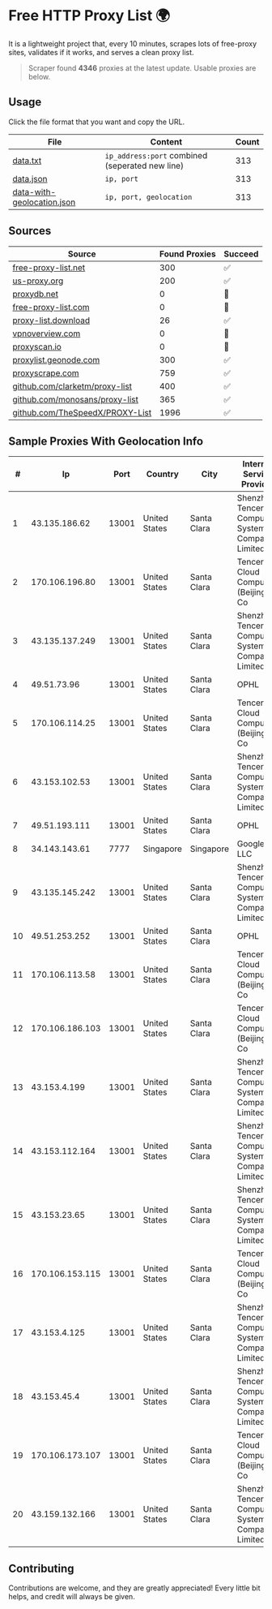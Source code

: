 
# Free HTTP Proxy List 🌍

It is a lightweight project that, every 10 minutes, scrapes lots of free-proxy sites, validates if it works, and serves a clean proxy list.


> Scraper found **4346** proxies at the latest update. Usable proxies are below.

## Usage

Click the file format that you want and copy the URL.


|File|Content|Count|
|----|-------|-----|
|[data.txt](https://raw.githubusercontent.com/themiralay/Proxy-List-World/master/data.txt)|`ip_address:port` combined (seperated new line)|313|
|[data.json](https://raw.githubusercontent.com/themiralay/Proxy-List-World/master/data.json)|`ip, port`|313|
|[data-with-geolocation.json](https://raw.githubusercontent.com/themiralay/Proxy-List-World/master/data-with-geolocation.json)|`ip, port, geolocation`|313|

## Sources

|Source|Found Proxies|Succeed|
|------|-------------|-------|
|[free-proxy-list.net](https://free-proxy-list.net)|300|✅|
|[us-proxy.org](https://www.us-proxy.org)|200|✅|
|[proxydb.net](http://proxydb.net)|0|🚫|
|[free-proxy-list.com](https://free-proxy-list.com/?page=&port=&type%5B%5D=http&type%5B%5D=https&up_time=0&search=Search)|0|🚫|
|[proxy-list.download](https://www.proxy-list.download/HTTP)|26|✅|
|[vpnoverview.com](https://vpnoverview.com/privacy/anonymous-browsing/free-proxy-servers)|0|🚫|
|[proxyscan.io](https://www.proxyscan.io)|0|🚫|
|[proxylist.geonode.com](https://proxylist.geonode.com/api/proxy-list?limit=300&page=1&sort_by=lastChecked&sort_type=desc&protocols=http,https)|300|✅|
|[proxyscrape.com](https://api.proxyscrape.com/v2/?request=displayproxies&protocol=http&timeout=10000&country=all&ssl=all&anonymity=all)|759|✅|
|[github.com/clarketm/proxy-list](https://raw.githubusercontent.com/clarketm/proxy-list/master/proxy-list-raw.txt)|400|✅|
|[github.com/monosans/proxy-list](https://raw.githubusercontent.com/monosans/proxy-list/main/proxies/http.txt)|365|✅|
|[github.com/TheSpeedX/PROXY-List](https://raw.githubusercontent.com/TheSpeedX/PROXY-List/master/http.txt)|1996|✅|


## Sample Proxies With Geolocation Info

|#|Ip|Port|Country|City|Internet Service Provider|
|-|--|----|-------|----|-------------------------|
|1|43.135.186.62|13001|United States|Santa Clara|Shenzhen Tencent Computer Systems Company Limited|
|2|170.106.196.80|13001|United States|Santa Clara|Tencent Cloud Computing (Beijing) Co|
|3|43.135.137.249|13001|United States|Santa Clara|Shenzhen Tencent Computer Systems Company Limited|
|4|49.51.73.96|13001|United States|Santa Clara|OPHL|
|5|170.106.114.25|13001|United States|Santa Clara|Tencent Cloud Computing (Beijing) Co|
|6|43.153.102.53|13001|United States|Santa Clara|Shenzhen Tencent Computer Systems Company Limited|
|7|49.51.193.111|13001|United States|Santa Clara|OPHL|
|8|34.143.143.61|7777|Singapore|Singapore|Google LLC|
|9|43.135.145.242|13001|United States|Santa Clara|Shenzhen Tencent Computer Systems Company Limited|
|10|49.51.253.252|13001|United States|Santa Clara|OPHL|
|11|170.106.113.58|13001|United States|Santa Clara|Tencent Cloud Computing (Beijing) Co|
|12|170.106.186.103|13001|United States|Santa Clara|Tencent Cloud Computing (Beijing) Co|
|13|43.153.4.199|13001|United States|Santa Clara|Shenzhen Tencent Computer Systems Company Limited|
|14|43.153.112.164|13001|United States|Santa Clara|Shenzhen Tencent Computer Systems Company Limited|
|15|43.153.23.65|13001|United States|Santa Clara|Shenzhen Tencent Computer Systems Company Limited|
|16|170.106.153.115|13001|United States|Santa Clara|Tencent Cloud Computing (Beijing) Co|
|17|43.153.4.125|13001|United States|Santa Clara|Shenzhen Tencent Computer Systems Company Limited|
|18|43.153.45.4|13001|United States|Santa Clara|Shenzhen Tencent Computer Systems Company Limited|
|19|170.106.173.107|13001|United States|Santa Clara|Tencent Cloud Computing (Beijing) Co|
|20|43.159.132.166|13001|United States|Santa Clara|Shenzhen Tencent Computer Systems Company Limited|



## Contributing

Contributions are welcome, and they are greatly appreciated! Every
little bit helps, and credit will always be given.

